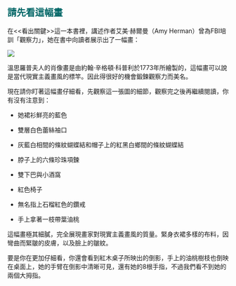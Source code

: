 <h2 style="color:#006666;">請先看這幅畫</h2>

在<<看出關鍵>>這一本書裡，講述作者艾美·赫爾曼（Amy Herman）曾為FBI培訓「觀察力」，她在書中向讀者展示出了一幅畫：

<img src="https://i1.wp.com/4think.net/wp-content/uploads/2018/03/Read50_Image-a.jpg?w=963&ssl=1">

溫思羅普夫人的肖像畫是由約翰·辛格頓·科普利於1773年所繪製的，這幅畫可以說是當代現實主義畫風的標竿。因此得很好的機會鍛鍊觀察力而美名。

現在請你盯著這幅畫仔細看，先觀察這一張圖的細節，觀察完之後再繼續閱讀，你有沒有注意到：

* 她裙衫鮮亮的藍色

* 雙層白色蕾絲袖口

* 灰藍白相間的條紋蝴蝶結和帽子上的紅黑白鄉間的條紋蝴蝶結

* 脖子上的六條珍珠項鍊

* 雙下巴與小酒窩

* 紅色椅子

* 無名指上石榴紅色的鑽戒

* 手上拿著一枝帶葉油桃

這幅畫極其細膩，完全展現畫家對現實主義畫風的質量。緊身衣裙多樣的布料，因彎曲而緊皺的皮膚，以及臉上的皺紋。

要是你在更加仔細看，你還會看到紅木桌子所映出的倒影，手上的油桃樹枝也倒映在桌面上，她的手臂在倒影中清晰可見，還有她的8根手指，不過我們看不到她的兩個大拇指。